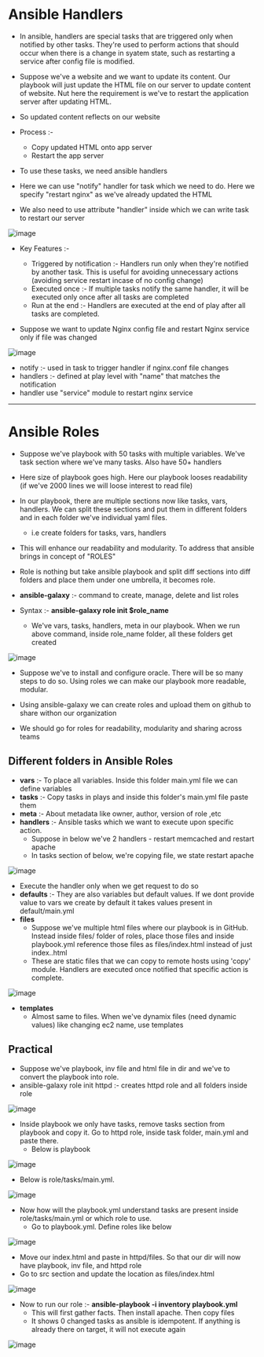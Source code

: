 # Ansible Handlers

- In ansible, handlers are special tasks that are triggered only when notified by other tasks. They're used to perform actions that should occur when there is a change in syatem state, such as restarting a service after config file is modified.

- Suppose we've a website and we want to update its content. Our playbook will just update the HTML file on our server to update content of website. Nut here the requirement is we've to restart the application server after updating HTML.
- So updated content reflects on our website

- Process :-
  - Copy updated HTML onto app server
  - Restart the app server

- To use these tasks, we need ansible handlers
- Here we can use "notify" handler for task which we need to do. Here we specify "restart nginx" as we've already updated the HTML
- We also need to use attribute "handler" inside which we can write task to restart our server

![image](https://github.com/user-attachments/assets/bcfd1182-e434-4d51-ac36-e88eb29173e4)

- Key Features :-
  - Triggered by notification :- Handlers run only when they're notified by another task. This is useful for avoiding unnecessary actions (avoiding service restart incase of no config change)
  - Executed once :- If multiple tasks notify the same handler, it will be executed only once after all tasks are completed
  - Run at the end :- Handlers are executed at the end of play after all tasks are completed.
 
- Suppose we want to update Nginx config file and restart Nginx service only if file was changed

![image](https://github.com/user-attachments/assets/c20617ac-643d-4e44-ac46-a1deffe0c3bc)

  - notify :- used in task to trigger handler if nginx.conf file changes
  - handlers :- defined at play level with "name" that matches the notification
  - handler use "service" module to restart nginx service

--------------------------------------------------------------------------------------------------------------------------------------------------------------------

# Ansible Roles

- Suppose we've playbook with 50 tasks with multiple variables. We've task section where we've many tasks. Also have 50+ handlers
- Here size of playbook goes high. Here our playbook looses readability (if we've 2000 lines we will loose interest to read file)

- In our playbook, there are multiple sections now like tasks, vars, handlers. We can split these sections and put them in different folders and in each folder we've individual yaml files.
  - i.e create folders for tasks, vars, handlers
 
- This will enhance our readability and modularity. To address that ansible brings in concept of "ROLES"

- Role is nothing but take ansible playbook and split diff sections into diff folders and place them under one umbrella, it becomes role.

- **ansible-galaxy** :- command to create, manage, delete and list roles

- Syntax :- **ansible-galaxy role init $role_name**
  - We've vars, tasks, handlers, meta in our playbook. When we run above command, inside role_name folder, all these folders get created

![image](https://github.com/user-attachments/assets/270b211a-135d-45c2-a899-40c9e82538ec)

- Suppose we've to install and configure oracle. There will be so many steps to do so. Using roles we can make our playbook more readable, modular.

- Using ansible-galaxy we can create roles and upload them on github to share withon our organization

- We should go for roles for readability, modularity and sharing across teams

Different folders in Ansible Roles
-
- **vars** :- To place all variables. Inside this folder main.yml file we can define variables
- **tasks** :- Copy tasks in plays and inside this folder's main.yml file paste them
- **meta** :- About metadata like owner, author, version of role ,etc
- **handlers** :- Ansible tasks which we want to execute upon specific action.
  - Suppose in below we've 2 handlers - restart memcached and restart apache
  - In tasks section of below, we're copying file, we state restart apache

![image](https://github.com/user-attachments/assets/0c284e76-18fd-4751-bd1b-b2037d1bb81c)

  - Execute the handler only when we get request to do so
- **defaults** :- They are also variables but default values. If we dont provide value to vars we create by default it takes values present in default/main.yml
- **files**
  - Suppose we've multiple html files where our playbook is in GitHub. Instead inside files/ folder of roles, place those files and inside playbook.yml reference those files as files/index.html instead of just index..html
  - These are static files that we can copy to remote hosts using 'copy' module. Handlers are executed once notified that specific action is complete.

![image](https://github.com/user-attachments/assets/4fd930d3-0702-49c5-8b0e-19538b43781e)

- **templates**
  - Almost same to files. When we've dynamix files (need dynamic values) like changing ec2 name, use templates


Practical
-
- Suppose we've playbook, inv file and html file in dir and we've to convert the playbook into role.
- ansible-galaxy role init httpd :- creates httpd role and all folders inside role

![image](https://github.com/user-attachments/assets/c41ab4c9-e1b3-4b39-bc73-cd47d80c48f4)

- Inside playbook we only have tasks, remove tasks section from playbook and copy it. Go to httpd role, inside task folder, main.yml and paste there.
  - Below is playbook
  
![image](https://github.com/user-attachments/assets/7aba20c3-8683-4fc8-8acc-ed58ae79775a)

  - Below is role/tasks/main.yml. 

![image](https://github.com/user-attachments/assets/f9c63c32-8783-4328-bcdf-65366a7e4e18)

- Now how will the playbook.yml understand tasks are present inside role/tasks/main.yml or which role to use.
  - Go to playbook.yml. Define roles like below
  
![image](https://github.com/user-attachments/assets/f972494a-f96c-4a6c-be49-c2a052b30cf6)

- Move our index.html and paste in httpd/files. So that our dir will now have playbook, inv file, and httpd role
- Go to src section and update the location as files/index.html

![image](https://github.com/user-attachments/assets/8b1a6ff8-f9c2-4a2f-b3f7-a89dba512bb2)

- Now to run our role :- **ansible-playbook -i inventory playbook.yml**
  - This will first gather facts. Then install apache. Then copy files
  - It shows 0 changed tasks as ansible is idempotent. If anything is already there on target, it will not execute again
 
![image](https://github.com/user-attachments/assets/9ca47106-d6f9-4cd8-9d49-4de37989bc82)
